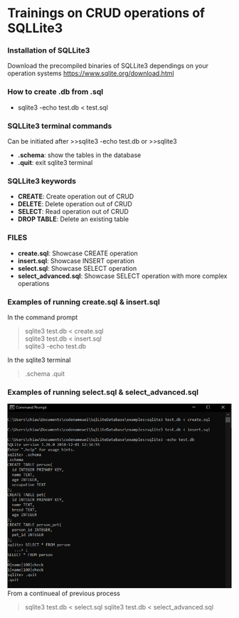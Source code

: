 # Trainings on CRUD operations of SQLLite3

### Installation of SQLLite3

Download the precompiled binaries of SQLLite3 dependings on your operation systems
https://www.sqlite.org/download.html

### How to create .db from .sql
- sqlite3 -echo test.db < test.sql

### SQLLite3 terminal commands 
Can be initiated after >>sqlite3 -echo test.db or >>sqlite3
- **.schema**: show the tables in the database
- **.quit**: exit sqlite3 terminal

### SQLLite3 keywords 
- **CREATE**: Create operation out of CRUD
- **DELETE**: Delete operation out of CRUD
- **SELECT**: Read operation out of CRUD
- **DROP TABLE**: Delete an existing table

### FILES
- **create.sql**: Showcase CREATE operation
- **insert.sql**: Showcase INSERT operation
- **select.sql**: Showcase SELECT operation
- **select_advanced.sql**: Showcase SELECT operation with more complex operations

###  Examples of running **create.sql** & **insert.sql**
In the command prompt
> sqlite3 test.db < create.sql  
> sqlite3 test.db < insert.sql  
> sqlite3 -echo test.db  

In the sqlite3 terminal  
> .schema
> .quit  

###  Examples of running **select.sql** & **select_advanced.sql**

![alt text](metadata/snapshot1.PNG "Example 1")
From a continueal of previous process
> sqlite3 test.db < select.sql
> sqlite3 test.db < select_advanced.sql